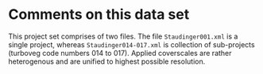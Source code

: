 Comments on this data set
=========================

This project set comprises of two files.
The file `Staudinger001.xml` is a single project, whereas `Staudinger014-017.xml` is collection of sub-projects (turboveg code numbers 014 to 017).
Applied coverscales are rather heterogenous and are unified to highest possible resolution.